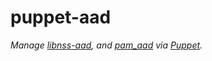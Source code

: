 # puppet-aad

_Manage [libnss-aad][nss-ref], and [pam_aad][pam-ref] via [Puppet][puppet-doc]._

[nss-ref]: https://github.com/CyberNinjas/libnss_aad
[pam-ref]: https://github.com/CyberNinjas/pam_aad
[puppet-doc]: https://puppet.com/docs/puppet
